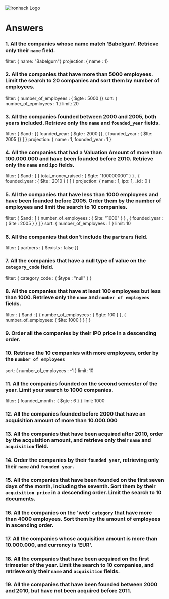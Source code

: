 ![Ironhack Logo](https://i.imgur.com/1QgrNNw.png)

# Answers

### 1. All the companies whose name match 'Babelgum'. Retrieve only their `name` field.

filter: { name: "Babelgum"}
projection: { name : 1}

### 2. All the companies that have more than 5000 employees. Limit the search to 20 companies and sort them by **number of employees**.

filter: { number_of_employees : { $gte : 5000 }}
sort: { number_of_epmloyees : 1 }
limit: 20

### 3. All the companies founded between 2000 and 2005, both years included. Retrieve only the `name` and `founded_year` fields.

filter: { $and : [{ founded_year: { $gte : 2000 }}, { founded_year : { $lte: 2005 }} ] }
projection: { name : 1, founded_year : 1 }

### 4. All the companies that had a Valuation Amount of more than 100.000.000 and have been founded before 2010. Retrieve only the `name` and `ipo` fields.

filter: { $and : [ { total_money_raised : { $gte: "100000000" } } , { founded_year : { $lte : 2010 } } ] }
projection: { name : 1, ipo: 1, _id : 0 }


### 5. All the companies that have less than 1000 employees and have been founded before 2005. Order them by the number of employees and limit the search to 10 companies.

filter: { $and : [ { number_of_employees : { $lte: "1000" } } , { founded_year : { $lte : 2005 } } ] }
sort: { number_of_employees : 1 }
limit: 10


### 6. All the companies that don't include the `partners` field.

filter: { partners : { $exists : false }}

### 7. All the companies that have a null type of value on the `category_code` field.

filter: { category_code : { $type : "null" } }

### 8. All the companies that have at least 100 employees but less than 1000. Retrieve only the `name` and `number of employees` fields.

filter : { $and : [ { number_of_employees : { $gte: 100 } }, { number_of_employees: { $lte: 1000 } } ] }

### 9. Order all the companies by their IPO price in a descending order.

<!-- Your Code Goes Here -->

### 10. Retrieve the 10 companies with more employees, order by the `number of employees`

sort: { number_of_employees : -1 }
limit: 10

### 11. All the companies founded on the second semester of the year. Limit your search to 1000 companies.

filter: { founded_month : { $gte : 6 } }
limit: 1000

### 12. All the companies founded before 2000 that have an acquisition amount of more than 10.000.000

<!-- Your Code Goes Here -->

### 13. All the companies that have been acquired after 2010, order by the acquisition amount, and retrieve only their `name` and `acquisition` field.

<!-- Your Code Goes Here -->

### 14. Order the companies by their `founded year`, retrieving only their `name` and `founded year`.

<!-- Your Code Goes Here -->

### 15. All the companies that have been founded on the first seven days of the month, including the seventh. Sort them by their `acquisition price` in a descending order. Limit the search to 10 documents.

<!-- Your Code Goes Here -->

### 16. All the companies on the 'web' `category` that have more than 4000 employees. Sort them by the amount of employees in ascending order.

<!-- Your Code Goes Here -->

### 17. All the companies whose acquisition amount is more than 10.000.000, and currency is 'EUR'.

<!-- Your Code Goes Here -->

### 18. All the companies that have been acquired on the first trimester of the year. Limit the search to 10 companies, and retrieve only their `name` and `acquisition` fields.

<!-- Your Code Goes Here -->

### 19. All the companies that have been founded between 2000 and 2010, but have not been acquired before 2011.

<!-- Your Code Goes Here -->
